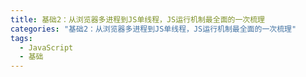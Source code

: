 ```yaml
---
title: 基础2：从浏览器多进程到JS单线程，JS运行机制最全面的一次梳理
categories: "基础2：从浏览器多进程到JS单线程，JS运行机制最全面的一次梳理"
tags:
  - JavaScript
  - 基础
---
```

